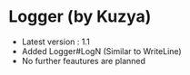 # Logger (by Kuzya)
- Latest version : 1.1
- Added Logger#LogN (Similar to WriteLine)
- No further feautures are planned

